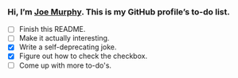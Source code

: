 ### Hi, I’m [Joe Murphy](https://joemurph.com/). This is my GitHub profile’s to-do list.

* [ ] Finish this README.
* [ ] Make it actually interesting.
* [X] Write a self-deprecating joke.
* [X] Figure out how to check the checkbox.
* [ ] Come up with more to-do's.

<!--
**freejoe76/freejoe76** is a ✨ _special_ ✨ repository because its `README.md` (this file) appears on your GitHub profile.

Here are some ideas to get you started:

- 🔭 I’m currently working on ...
- 🌱 I’m currently learning ...
- 👯 I’m looking to collaborate on ...
- 🤔 I’m looking for help with ...
- 💬 Ask me about ...
- 📫 How to reach me: ...
- 😄 Pronouns: ...
- ⚡ Fun fact: ...
-->
